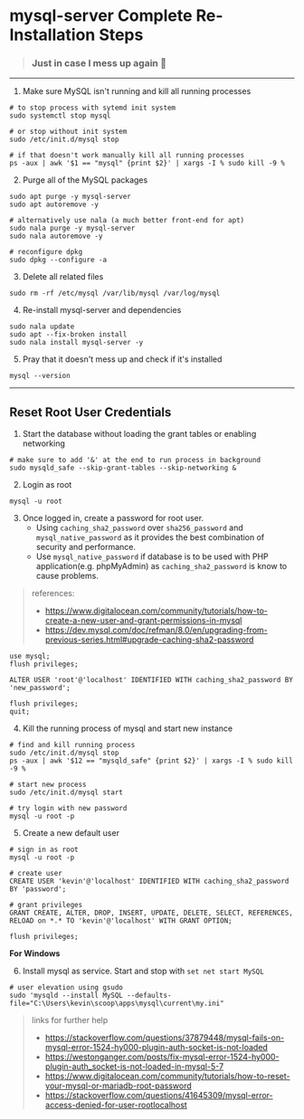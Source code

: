 # mysql-server Complete Re-Installation Steps
> ### Just in case I mess up again 🥲

*********************************************

1. Make sure MySQL isn't running and kill all running processes
   
```fish
# to stop process with sytemd init system
sudo systemctl stop mysql
      
# or stop without init system
sudo /etc/init.d/mysql stop

# if that doesn't work manually kill all running processes
ps -aux | awk '$1 == "mysql" {print $2}' | xargs -I % sudo kill -9 %
```

2. Purge all of the MySQL packages

```fish
sudo apt purge -y mysql-server
sudo apt autoremove -y

# alternatively use nala (a much better front-end for apt)
sudo nala purge -y mysql-server
sudo nala autoremove -y

# reconfigure dpkg
sudo dpkg --configure -a
```

3. Delete all related files
```fish
sudo rm -rf /etc/mysql /var/lib/mysql /var/log/mysql
```

4. Re-install mysql-server and dependencies

```fish
sudo nala update
sudo apt --fix-broken install
sudo nala install mysql-server -y
```

5. Pray that it doesn't mess up and check if it's installed

```fish
mysql --version
```

*********************************************

## Reset Root User Credentials
1. Start the database without loading the grant tables or enabling networking

```fish
# make sure to add '&' at the end to run process in background
sudo mysqld_safe --skip-grant-tables --skip-networking &
```

2. Login as root

```fish
mysql -u root
```

3. Once logged in, create a password for root user. 
   - Using `caching_sha2_password` over `sha256_password` and `mysql_native_password` as it provides the best combination of security and performance.
   - Use `mysql_native_password` if database is to be used with PHP application(e.g. phpMyAdmin) as `caching_sha2_password` is know to cause problems.
> references:
>  - <https://www.digitalocean.com/community/tutorials/how-to-create-a-new-user-and-grant-permissions-in-mysql>
>  - <https://dev.mysql.com/doc/refman/8.0/en/upgrading-from-previous-series.html#upgrade-caching-sha2-password>

```fish
use mysql;
flush privileges;

ALTER USER 'root'@'localhost' IDENTIFIED WITH caching_sha2_password BY 'new_password';

flush privileges;
quit;
```

4. Kill the running process of mysql and start new instance

```fish
# find and kill running process
sudo /etc/init.d/mysql stop
ps -aux | awk '$12 == "mysqld_safe" {print $2}' | xargs -I % sudo kill -9 %

# start new process
sudo /etc/init.d/mysql start

# try login with new password
mysql -u root -p
```

5. Create a new default user
```fish
# sign in as root
mysql -u root -p

# create user
CREATE USER 'kevin'@'localhost' IDENTIFIED WITH caching_sha2_password BY 'password';

# grant privileges
GRANT CREATE, ALTER, DROP, INSERT, UPDATE, DELETE, SELECT, REFERENCES, RELOAD on *.* TO 'kevin'@'localhost' WITH GRANT OPTION;

flush privileges;
```

**For Windows**

6. Install mysql as service.
   Start and stop with `set net start MySQL`
```pwsh
# user elevation using gsudo
sudo 'mysqld --install MySQL --defaults-file="C:\Users\kevin\scoop\apps\mysql\current\my.ini"
```

> links for further help
> - <https://stackoverflow.com/questions/37879448/mysql-fails-on-mysql-error-1524-hy000-plugin-auth-socket-is-not-loaded>
> - <https://westonganger.com/posts/fix-mysql-error-1524-hy000-plugin-auth_socket-is-not-loaded-in-mysql-5-7>
> - <https://www.digitalocean.com/community/tutorials/how-to-reset-your-mysql-or-mariadb-root-password>
> - <https://stackoverflow.com/questions/41645309/mysql-error-access-denied-for-user-rootlocalhost>
